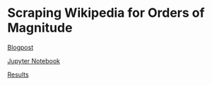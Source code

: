 # Scraping Wikipedia for Orders of Magnitude

[Blogpost](http://benjamincorcoran.com/scraping-wikipedia-for-orders-of-magnitude)

[Jupyter Notebook](./Scraping%20Wiki's%20Orders%20of%20Magnitude.ipynb)

[Results](./pintConfig.txt)
